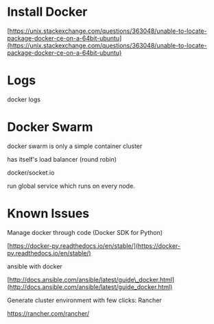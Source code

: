 # Install Docker

[https://unix.stackexchange.com/questions/363048/unable-to-locate-package-docker-ce-on-a-64bit-ubuntu](https://unix.stackexchange.com/questions/363048/unable-to-locate-package-docker-ce-on-a-64bit-ubuntu)

# 

# Logs

docker logs

# Docker Swarm

docker swarm is only a simple container cluster

has itself's load balancer \(round robin\)

docker/socket.io

run global service which runs on every node.

# Known Issues

Manage docker through code \(Docker SDK for Python\)

[https://docker-py.readthedocs.io/en/stable/](https://docker-py.readthedocs.io/en/stable/)

ansible with docker

[http://docs.ansible.com/ansible/latest/guide\_docker.html](http://docs.ansible.com/ansible/latest/guide_docker.html)



Generate cluster environment with few clicks: Rancher

https://rancher.com/rancher/



